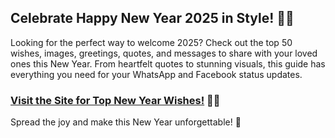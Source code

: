 ## Celebrate Happy New Year 2025 in Style! 🎉🎆  

Looking for the perfect way to welcome 2025? Check out the top 50 wishes, images, greetings, quotes, and messages to share with your loved ones this New Year. From heartfelt quotes to stunning visuals, this guide has everything you need for your WhatsApp and Facebook status updates.  
### **[Visit the Site for Top New Year Wishes!](https://teslanewz.com/happy-new-year-2025-wishes-top-50-images-greetings-quotes-messages-whatsapp-facebook-status-for-your-best-people/?swcfpc=1)** 🌟✨  

Spread the joy and make this New Year unforgettable! 🥂
